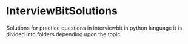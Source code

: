 # InterviewBitSolutions
Solutions for practice questions in interviewbit in python language 
it is divided into folders depending upon the topic
